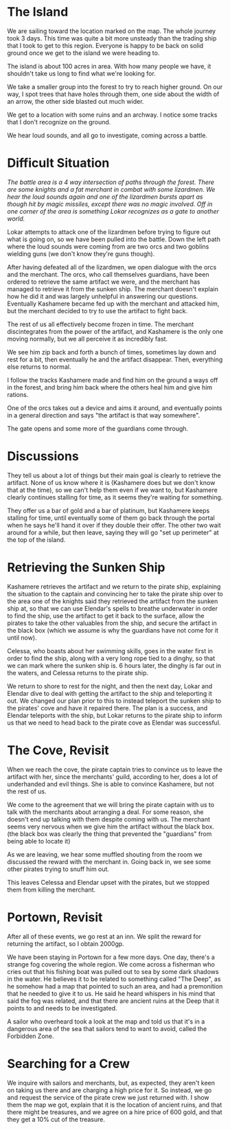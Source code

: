 # The Island
We are sailing toward the location marked on the map. The whole journey took 3 days. This time was quite a bit more unsteady than the trading ship that I took to get to this region. Everyone is happy to be back on solid ground once we get to the island we were heading to.

The island is about 100 acres in area. With how many people we have, it shouldn't take us long to find what we're looking for.

We take a smaller group into the forest to try to reach higher ground. On our way, I spot trees that have holes through them, one side about the width of an arrow, the other side blasted out much wider.

We get to a location with some ruins and an archway. I notice some tracks that I don't recognize on the ground.

We hear loud sounds, and all go to investigate, coming across a battle.

# Difficult Situation
*The battle area is a 4 way intersection of paths through the forest. There are some knights and a fat merchant in combat with some lizardmen. We hear the loud sounds again and one of the lizardmen bursts apart as though hit by magic missiles, except there was no magic involved. Off in one corner of the area is something Lokar recognizes as a gate to another world.*

Lokar attempts to attack one of the lizardmen before trying to figure out what is going on, so we have been pulled into the battle. Down the left path where the loud sounds were coming from are two orcs and two goblins wielding guns (we don't know they're guns though).

After having defeated all of the lizardmen, we open dialogue with the orcs and the merchant. The orcs, who call themselves guardians, have been ordered to retrieve the same artifact we were, and the merchant has managed to retrieve it from the sunken ship. The merchant doesn't explain how he did it and was largely unhelpful in answering our questions. Eventually Kashamere became fed up with the merchant and attacked him, but the merchant decided to try to use the artifact to fight back.

The rest of us all effectively become frozen in time. The merchant discintegrates from the power of the artifact, and Kashamere is the only one moving normally, but we all perceive it as incredibly fast.

We see him zip back and forth a bunch of times, sometimes lay down and rest for a bit, then eventually he and the artifact disappear. Then, everything else returns to normal.

I follow the tracks Kashamere made and find him on the ground a ways off in the forest, and bring him back where the others heal him and give him rations.

One of the orcs takes out a device and aims it around, and eventually points in a general direction and says "the artifact is that way somewhere".

The gate opens and some more of the guardians come through.

# Discussions
They tell us about a lot of things but their main goal is clearly to retrieve the artifact. None of us know where it is (Kashamere does but we don't know that at the time), so we can't help them even if we want to, but Kashamere clearly continues stalling for time, as it seems they're waiting for something.

They offer us a bar of gold and a bar of platinum, but Kashamere keeps stalling for time, until eventually some of them go back through the portal when he says he'll hand it over if they double their offer. The other two wait around for a while, but then leave, saying they will go "set up perimeter" at the top of the island.

# Retrieving the Sunken Ship
Kashamere retrieves the artifact and we return to the pirate ship, explaining the situation to the captain and convincing her to take the pirate ship over to the area one of the knights said they retrieved the artifact from the sunken ship at, so that we can use Elendar's spells to breathe underwater in order to find the ship, use the artifact to get it back to the surface, allow the pirates to take the other valuables from the ship, and secure the artifact in the black box (which we assume is why the guardians have not come for it until now).

Celessa, who boasts about her swimming skills, goes in the water first in order to find the ship, along with a very long rope tied to a dinghy, so that we can mark where the sunken ship is. 6 hours later, the dinghy is far out in the waters, and Celessa returns to the pirate ship.

We return to shore to rest for the night, and then the next day, Lokar and Elendar dive to deal with getting the artifact to the ship and teleporting it out. We changed our plan prior to this to instead teleport the sunken ship to the pirates' cove and have it repaired there. The plan is a success, and Elendar teleports with the ship, but Lokar returns to the pirate ship to inform us that we need to head back to the pirate cove as Elendar was successful.

# The Cove, Revisit
When we reach the cove, the pirate captain tries to convince us to leave the artifact with her, since the merchants' guild, according to her, does a lot of underhanded and evil things. She is able to convince Kashamere, but not the rest of us.

We come to the agreement that we will bring the pirate captain with us to talk with the merchants about arranging a deal. For some reason, she doesn't end up talking with them despite coming with us. The merchant seems very nervous when we give him the artifact without the black box. (the black box was clearly the thing that prevented the "guardians" from being able to locate it)

As we are leaving, we hear some muffled shouting from the room we discussed the reward with the merchant in. Going back in, we see some other pirates trying to snuff him out.

This leaves Celessa and Elendar upset with the pirates, but we stopped them from killing the merchant.

# Portown, Revisit
After all of these events, we go rest at an inn. We split the reward for returning the artifact, so I obtain 2000gp.

We have been staying in Portown for a few more days. One day, there's a strange fog covering the whole region. We come across a fisherman who cries out that his fishing boat was pulled out to sea by some dark shadows in the water. He believes it to be related to something called "The Deep", as he somehow had a map that pointed to such an area, and had a premonition that he needed to give it to us. He said he heard whispers in his mind that said the fog was related, and that there are ancient ruins at the Deep that it points to and needs to be investigated.

A sailor who overheard took a look at the map and told us that it's in a dangerous area of the sea that sailors tend to want to avoid, called the Forbidden Zone.

# Searching for a Crew
We inquire with sailors and merchants, but, as expected, they aren't keen on taking us there and are charging a high price for it. So instead, we go and request the service of the pirate crew we just returned with. I show them the map we got, explain that it is the location of ancient ruins, and that there might be treasures, and we agree on a hire price of 600 gold, and that they get a 10% cut of the treasure.
